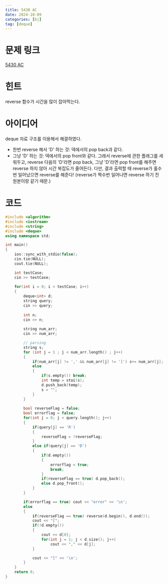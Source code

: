 ```yaml
---
title: 5430 AC
date: 2024-10-09
categories: [bj]
tag: [deque]
---
```

# 문제 링크
[5430 AC](https://www.acmicpc.net/problem/5430)

# 힌트
reverse 함수가 시간을 많이 잡아먹는다.

# 아이디어
deque 자료 구조를 이용해서 해결하였다.
- 한번 reverse 해서 'D' 하는 것: 덱에서의 pop back과 같다.
- 그냥 'D' 하는 것: 덱에서의 pop front와 같다.
그래서 reverse에 관한 플래그를 세워두고, reverse 다음의 'D'라면 pop back, 그냥 'D'라면 pop front를 해주면 reverse 하지 않아 시간 복잡도가 줄어든다.
다만, 결과 출력할 때 reverse가 홀수번 일어났으면 reverse를 해준다! (reverse가 짝수번 일어나면 reverse 하기 전 원본이랑 같기 때문.)

# 코드
```c++
#include <algorithm>
#include <iostream>
#include <string>
#include <deque>
using namespace std;

int main()
{
    ios::sync_with_stdio(false);
    cin.tie(NULL);
    cout.tie(NULL);

    int testCase;
    cin >> testCase;
    
    for(int i = 0; i < testCase; i++)
    {
        deque<int> d;
        string query;
        cin >> query;
        
        int n;
        cin >> n;
        
        string num_arr;
        cin >> num_arr;

        // parsing
        string s;
        for (int j = 1 ; j < num_arr.length() ; j++)
        {
            if(num_arr[j] != ',' && num_arr[j] != ']') s+= num_arr[j];
            else
            {
                if(s.empty()) break;
                int temp = stoi(s);
                d.push_back(temp);
                s = "";
            }
        }
        
        bool reverseFlag = false;
        bool errorflag = false;
        for(int j = 0; j < query.length(); j++)
        {
            if(query[j] == 'R')
            {
                reverseFlag = !reverseFlag;
            }
            else if(query[j] == 'D')
            {
                if(d.empty())
                {
                    errorflag = true;
                    break;
                }
                if(reverseFlag == true) d.pop_back();
                else d.pop_front();
            }
        }

        if(errorflag == true) cout << "error" << '\n';
        else
        {
            if(reverseFlag == true) reverse(d.begin(), d.end());
            cout << "[";
            if(!d.empty())
            {
                cout << d[0];
                for(int j = 1; j < d.size(); j++)
                    cout << "," << d[j];
            }

            cout << "]" << '\n';
        }
    }
    return 0;
}
```
